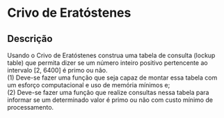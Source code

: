 # Crivo de Eratóstenes

## Descrição

Usando o Crivo de Eratóstenes construa uma tabela de consulta (lockup table) que permita dizer se um número inteiro positivo pertencente ao intervalo [2, 6400] é primo ou não.  
(1) Deve-se fazer uma função que seja capaz de montar essa tabela com um esforço computacional e uso de memória mínimos e;  
(2) Deve-se fazer uma função que realize consultas nessa tabela para informar se um determinado valor é primo ou não com custo mínimo de processamento.
